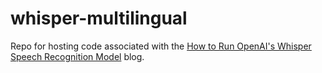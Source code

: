 # whisper-multilingual

Repo for hosting code associated with the [How to Run OpenAI's Whisper Speech Recognition Model](https://www.assemblyai.com/blog/how-to-run-openais-whisper-speech-recognition-model/) blog.
